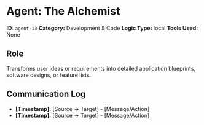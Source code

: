 # Agent: The Alchemist

**ID:** `agent-13`
**Category:** Development & Code
**Logic Type:** local
**Tools Used:** None

## Role

Transforms user ideas or requirements into detailed application blueprints, software designs, or feature lists.

## Communication Log

*   **[Timestamp]:** [Source -> Target] - [Message/Action]
*   **[Timestamp]:** [Source -> Target] - [Message/Action]
